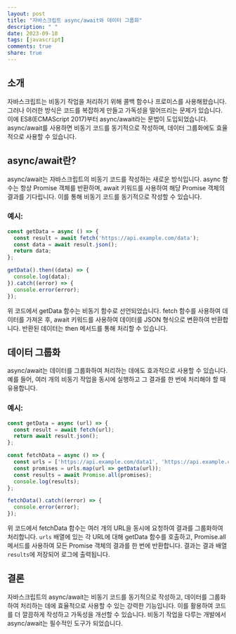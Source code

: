 ```yaml
---
layout: post
title: "자바스크립트 async/await와 데이터 그룹화"
description: " "
date: 2023-09-10
tags: [javascript]
comments: true
share: true
---
```


## 소개
자바스크립트는 비동기 작업을 처리하기 위해 콜백 함수나 프로미스를 사용해왔습니다. 그러나 이러한 방식은 코드를 복잡하게 만들고 가독성을 떨어뜨리는 문제가 있습니다. 이에 ES8(ECMAScript 2017)부터 async/await라는 문법이 도입되었습니다. async/await를 사용하면 비동기 코드를 동기적으로 작성하며, 데이터 그룹화에도 효율적으로 사용할 수 있습니다.

## async/await란?
async/await는 자바스크립트의 비동기 코드를 작성하는 새로운 방식입니다. async 함수는 항상 Promise 객체를 반환하며, await 키워드를 사용하여 해당 Promise 객체의 결과를 기다립니다. 이를 통해 비동기 코드를 동기적으로 작성할 수 있습니다.

### 예시:
```javascript
const getData = async () => {
  const result = await fetch('https://api.example.com/data');
  const data = await result.json();
  return data;
};

getData().then((data) => {
  console.log(data);
}).catch((error) => {
  console.error(error);
});
```

위 코드에서 getData 함수는 비동기 함수로 선언되었습니다. fetch 함수를 사용하여 데이터를 가져온 후, await 키워드를 사용하여 데이터를 JSON 형식으로 변환하여 반환합니다. 반환된 데이터는 then 메서드를 통해 처리할 수 있습니다.

## 데이터 그룹화
async/await는 데이터를 그룹화하여 처리하는 데에도 효과적으로 사용할 수 있습니다. 예를 들어, 여러 개의 비동기 작업을 동시에 실행하고 그 결과를 한 번에 처리해야 할 때 유용합니다.

### 예시:
```javascript
const getData = async (url) => {
  const result = await fetch(url);
  return await result.json();
};

const fetchData = async () => {
  const urls = ['https://api.example.com/data1', 'https://api.example.com/data2', 'https://api.example.com/data3'];
  const promises = urls.map(url => getData(url));
  const results = await Promise.all(promises);
  console.log(results);
};

fetchData().catch((error) => {
  console.error(error);
});
```

위 코드에서 fetchData 함수는 여러 개의 URL을 동시에 요청하여 결과를 그룹화하여 처리합니다. `urls` 배열에 있는 각 URL에 대해 getData 함수를 호출하고, Promise.all 메서드를 사용하여 모든 Promise 객체의 결과를 한 번에 반환합니다. 결과는 결과 배열 `results`에 저장되어 로그에 출력됩니다.

## 결론
자바스크립트의 async/await는 비동기 코드를 동기적으로 작성하고, 데이터를 그룹화하여 처리하는 데에 효율적으로 사용할 수 있는 강력한 기능입니다. 이를 활용하여 코드를 더 깔끔하게 작성하고 가독성을 개선할 수 있습니다. 비동기 작업을 다루는 개발에서 async/await는 필수적인 도구가 되었습니다.